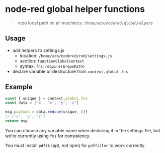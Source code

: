 # node-red global helper functions

> repo local path on all machines: `/home/ado/nodered/globalHelpers`

## Usage
- add helpers to settings.js 
  - location: `/home/ado/nodered/red/settings.js`
  - section: `functionGlobalContext`
  - syntax: `fns:require($repoPath)`
- declare variable or destructure from `context.global.fns`

## Example 
```js
const { unique } = context.global.fns
const data = ['x', 'x', 'y', 'z']

msg.payload = data.reduce(unique, [])
// ['x', 'y', 'z']
return msg
```

You can choose any variable name when declaring it in the settings file, but we're currently using `fns` for consistency.

You must install `pdftk` (apt, not npm) for `pdffiller` to work correctly.